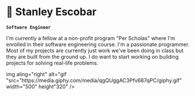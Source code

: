 # 🧮 Stanley Escobar

**`Software Engineer`**

I'm currently a fellow at a non-profit program "Per Scholas" where I'm enrolled in their software engineering course. I'm a passionate programmer. Most of my projects are currently just work we've been doing in class but they are built from the ground up. I do want to start working on building projects for solving real-life problems.

<p>img aling="right" alt="gif "src="https://media.giphy.com/media/qgQUggAC3Pfv687qPC/giphy.gif" width="500" height"320" /></p>

